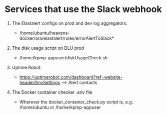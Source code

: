 # Services that use the Slack webhook
1. The Elastalert configs on prod and dev log aggregators:
	- /home/ubuntu/heavens-docker/ara/elastalert/rules/errorAlertToSlack*
	
2. The disk usage script on DLU prod
	- /home/kpmp-appuser/diskUsageCheck.sh
	
3. Uptime Robot:
	- https://uptimerobot.com/dashboard?ref=website-header#mySettings --> Alert contacts
	
4. The Docker container checker .env file
	- Wherever the docker_container_check.py script is, e.g. /home/ubuntu or /home/kpmp-appuser
